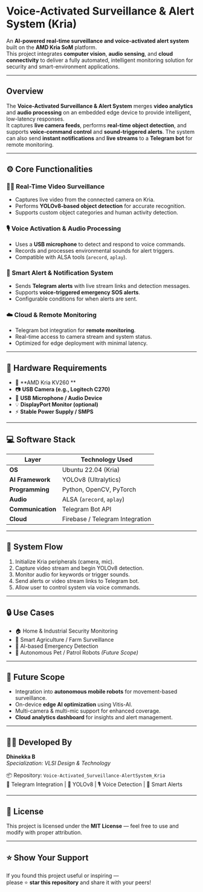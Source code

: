 #  Voice-Activated Surveillance & Alert System (Kria)

An **AI-powered real-time surveillance and voice-activated alert system** built on the **AMD Kria SoM** platform.  
This project integrates **computer vision**, **audio sensing**, and **cloud connectivity** to deliver a fully automated, intelligent monitoring solution for security and smart-environment applications.

---

##  Overview

The **Voice-Activated Surveillance & Alert System** merges **video analytics** and **audio processing** on an embedded edge device to provide intelligent, low-latency responses.  
It captures **live camera feeds**, performs **real-time object detection**, and supports **voice-command control** and **sound-triggered alerts**. The system can also send **instant notifications** and **live streams** to a **Telegram bot** for remote monitoring.

---

## ⚙️ Core Functionalities

### 🕵️‍♂️ Real-Time Video Surveillance
- Captures live video from the connected camera on Kria.
- Performs **YOLOv8-based object detection** for accurate recognition.
- Supports custom object categories and human activity detection.

### 🎙️ Voice Activation & Audio Processing
- Uses a **USB microphone** to detect and respond to voice commands.
- Records and processes environmental sounds for alert triggers.
- Compatible with ALSA tools (`arecord`, `aplay`).

### 🔔 Smart Alert & Notification System
- Sends **Telegram alerts** with live stream links and detection messages.
- Supports **voice-triggered emergency SOS alerts**.
- Configurable conditions for when alerts are sent.

### ☁️ Cloud & Remote Monitoring
- Telegram bot integration for **remote monitoring**.
- Real-time access to camera stream and system status.
- Optimized for edge deployment with minimal latency.

---

## 🧩 Hardware Requirements

- 🧠 **AMD Kria KV260 **  
- 📷 **USB Camera (e.g., Logitech C270)**  
- 🎤 **USB Microphone / Audio Device**  
- 💡 **DisplayPort Monitor (optional)**  
- ⚡ **Stable Power Supply / SMPS**

---

## 💻 Software Stack

| Layer | Technology Used |
|-------|------------------|
| **OS** | Ubuntu 22.04 (Kria) |
| **AI Framework** | YOLOv8 (Ultralytics) |
| **Programming** | Python, OpenCV, PyTorch |
| **Audio** | ALSA (`arecord`, `aplay`) |
| **Communication** | Telegram Bot API |
| **Cloud** | Firebase / Telegram Integration |

---

## 🚀 System Flow

1. Initialize Kria peripherals (camera, mic).  
2. Capture video stream and begin YOLOv8 detection.  
3. Monitor audio for keywords or trigger sounds.  
4. Send alerts or video stream links to Telegram bot.  
5. Allow user to control system via voice commands.

---

## 🔒 Use Cases

- 🏠 Home & Industrial Security Monitoring  
- 🚜 Smart Agriculture / Farm Surveillance  
- 🧠 AI-based Emergency Detection  
- 🤖 Autonomous Pet / Patrol Robots *(Future Scope)*  

---

## 🌱 Future Scope

- Integration into **autonomous mobile robots** for movement-based surveillance.  
- On-device **edge AI optimization** using Vitis-AI.  
- Multi-camera & multi-mic support for enhanced coverage.  
- **Cloud analytics dashboard** for insights and alert management.

---

## 🧑‍💻 Developed By

**Dhinekka B**  
*Specialization: VLSI Design & Technology*  

📦 Repository: `Voice-Activated_Surveillance-AlertSystem_Kria`  
💬 Telegram Integration | 🧠 YOLOv8 | 🎙️ Voice Detection | 🚨 Smart Alerts

---

## 🪪 License

This project is licensed under the **MIT License** — feel free to use and modify with proper attribution.

---

## ⭐ Show Your Support

If you found this project useful or inspiring —  
please ⭐ **star this repository** and share it with your peers!
